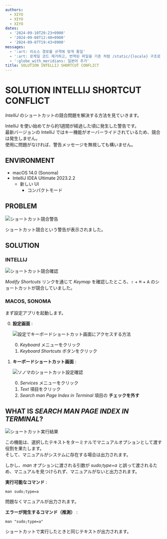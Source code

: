 ```yaml
---
authors:
  - XIYO
  - XIYO
  - XIYO
dates:
  - '2024-09-10T20:23+0900'
  - '2024-09-08T12:40+0900'
  - '2024-09-07T19:43+0900'
messages:
  - ':art: 리소스 경로를 규격에 맞게 통일'
  - ':art: 로케일 코드 제거하고, 번역된 파일을 기존 처럼 /static/{locale} 구조로 저장'
  - ':globe_with_meridians: 일본어 추가'
title: SOLUTION INTELLIJ SHORTCUT CONFLICT
---
```

# SOLUTION INTELLIJ SHORTCUT CONFLICT

*IntelliJ* のショートカットの競合問題を解決する方法を見ていきます。

IntelliJ を使い始めてから約1週間が経過した頃に発生した警告です。 \
最新バージョンの IntelliJ ではキー機能がオーバーライドされているため、競合は発生しません。 \
使用に問題がなければ、警告メッセージを無視しても構いません。

## ENVIRONMENT

- macOS 14.0 (Sonoma)
- IntelliJ IDEA Ultimate 2023.2.2
  - 新しい UI
    - コンパクトモード

## PROBLEM

![ショートカット競合警告](/static/resources/2023-10-27-11-00-19.png)

ショートカット競合という警告が表示されました。

## SOLUTION

### INTELLIJ

![ショートカット競合確認](/static/resources/2023-10-27-11-10-04.png)

*Modify Shortcuts* リンクを通じて *Keymap* を確認したところ、<kbd>⇧</kbd> + <kbd>⌘</kbd> + <kbd>A</kbd> のショートカットが競合していました。

### MACOS, SONOMA

まず設定アプリを起動します。

0. **設定画面** :

   ![設定でキーボードショートカット画面にアクセスする方法](/static/resources/2023-10-27-11-52-59.png)

   0. *Keyboard* メニューをクリック
   1. *Keyboard Shortcuts* ボタンをクリック

1. **キーボードショートカット画面** :

   ![ソノマのショートカット設定確認](/static/resources/2023-10-27-11-59-56.png)

   0. *Services* メニューをクリック
   1. *Text* 項目をクリック
   2. *Search man Page Index in Terminal* 項目の **チェックを外す**

## WHAT IS *SEARCH MAN PAGE INDEX IN TERMINAL*?

![ショートカット実行結果](/static/resources/2023-10-27-12-08-57.png)

この機能は、選択したテキストをターミナルでマニュアルオプションとして渡す役割を果たします。 \
そして、マニュアルがシステムに存在する場合は出力されます。

しかし、*man* オプションに渡される引数が *sudo;type=a* と誤って渡されるため、マニュアルを見つけられず、マニュアルがないと出力されます。

**実行可能なコマンド** :

```text
man sudo;type=a
```

問題なくマニュアルが出力されます。

**エラーが発生するコマンド（推測）** :

```text
man "sudo;type=a"
```

ショートカットで実行したときと同じテキストが出力されます。

